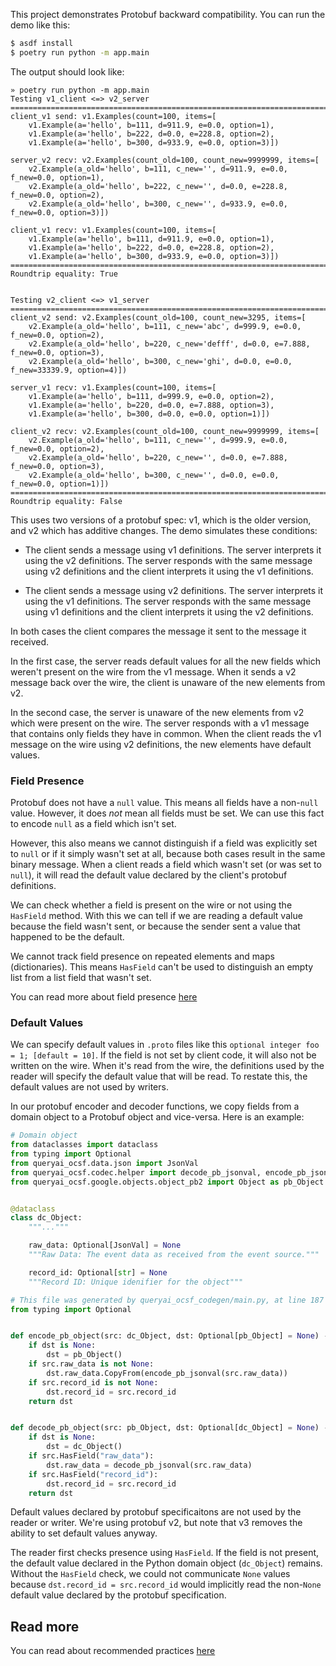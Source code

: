 This project demonstrates Protobuf backward compatibility. You can run the demo like this:

```sh
$ asdf install
$ poetry run python -m app.main
```

The output should look like:

```
» poetry run python -m app.main
Testing v1_client <=> v2_server
====================================================================================================
client_v1 send: v1.Examples(count=100, items=[
    v1.Example(a='hello', b=111, d=911.9, e=0.0, option=1),
    v1.Example(a='hello', b=222, d=0.0, e=228.8, option=2),
    v1.Example(a='hello', b=300, d=933.9, e=0.0, option=3)])

server_v2 recv: v2.Examples(count_old=100, count_new=9999999, items=[
    v2.Example(a_old='hello', b=111, c_new='', d=911.9, e=0.0, f_new=0.0, option=1),
    v2.Example(a_old='hello', b=222, c_new='', d=0.0, e=228.8, f_new=0.0, option=2),
    v2.Example(a_old='hello', b=300, c_new='', d=933.9, e=0.0, f_new=0.0, option=3)])

client_v1 recv: v1.Examples(count=100, items=[
    v1.Example(a='hello', b=111, d=911.9, e=0.0, option=1),
    v1.Example(a='hello', b=222, d=0.0, e=228.8, option=2),
    v1.Example(a='hello', b=300, d=933.9, e=0.0, option=3)])
====================================================================================================
Roundtrip equality: True


Testing v2_client <=> v1_server
====================================================================================================
client_v2 send: v2.Examples(count_old=100, count_new=3295, items=[
    v2.Example(a_old='hello', b=111, c_new='abc', d=999.9, e=0.0, f_new=0.0, option=2),
    v2.Example(a_old='hello', b=220, c_new='defff', d=0.0, e=7.888, f_new=0.0, option=3),
    v2.Example(a_old='hello', b=300, c_new='ghi', d=0.0, e=0.0, f_new=33339.9, option=4)])

server_v1 recv: v1.Examples(count=100, items=[
    v1.Example(a='hello', b=111, d=999.9, e=0.0, option=2),
    v1.Example(a='hello', b=220, d=0.0, e=7.888, option=3),
    v1.Example(a='hello', b=300, d=0.0, e=0.0, option=1)])

client_v2 recv: v2.Examples(count_old=100, count_new=9999999, items=[
    v2.Example(a_old='hello', b=111, c_new='', d=999.9, e=0.0, f_new=0.0, option=2),
    v2.Example(a_old='hello', b=220, c_new='', d=0.0, e=7.888, f_new=0.0, option=3),
    v2.Example(a_old='hello', b=300, c_new='', d=0.0, e=0.0, f_new=0.0, option=1)])
====================================================================================================
Roundtrip equality: False
```

This uses two versions of a protobuf spec: v1, which is the older version, and v2 which has additive
changes. The demo simulates these conditions:

* The client sends a message using v1 definitions. The server interprets it using the v2
    definitions. The server responds with the same message using v2 definitions and the client
    interprets it using the v1 definitions.

* The client sends a message using v2 definitions. The server interprets it using the v1
    definitions. The server responds with the same message using v1 definitions and the client
    interprets it using the v2 definitions.

In both cases the client compares the message it sent to the message it received.

In the first case, the server reads default values for all the new fields which weren't present on
the wire from the v1 message. When it sends a v2 message back over the wire, the client is unaware
of the new elements from v2.

In the second case, the server is unaware of the new elements from v2 which were present on the
wire. The server responds with a v1 message that contains only fields they have in common. When the
client reads the v1 message on the wire using v2 definitions, the new elements have default values.

### Field Presence

Protobuf does not have a `null` value. This means all fields have a non-`null` value. However, it
does *not* mean all fields must be set. We can use this fact to encode `null` as a field which isn't
set.

However, this also means we cannot distinguish if a field was explicitly set to `null` or if it
simply wasn't set at all, because both cases result in the same binary message. When a client reads
a field which wasn't set (or was set to `null`), it will read the default value declared by the
client's protobuf definitions.

We can check whether a field is present on the wire or not using the `HasField` method. With this we
can tell if we are reading a default value because the field wasn't sent, or because the sender sent
a value that happened to be the default.

We cannot track field presence on repeated elements and maps (dictionaries). This means `HasField`
can't be used to distinguish an empty list from a list field that wasn't set.

You can read more about field presence [here](https://protobuf.dev/programming-guides/field_presence/)

### Default Values

We can specify default values in `.proto` files like this `optional integer foo = 1; [default =
10]`. If the field is not set by client code, it will also not be written on the wire. When it's
read from the wire, the definitions used by the reader will specify the default value that will be
read. To restate this, the default values are not used by writers.

In our protobuf encoder and decoder functions, we copy fields from a domain object to a Protobuf
object and vice-versa. Here is an example:

```python
# Domain object
from dataclasses import dataclass
from typing import Optional
from queryai_ocsf.data.json import JsonVal
from queryai_ocsf.codec.helper import decode_pb_jsonval, encode_pb_jsonval
from queryai_ocsf.google.objects.object_pb2 import Object as pb_Object


@dataclass
class dc_Object:
    """..."""

    raw_data: Optional[JsonVal] = None
    """Raw Data: The event data as received from the event source."""

    record_id: Optional[str] = None
    """Record ID: Unique idenifier for the object"""

# This file was generated by queryai_ocsf_codegen/main.py, at line 187
from typing import Optional


def encode_pb_object(src: dc_Object, dst: Optional[pb_Object] = None) -> pb_Object:
    if dst is None:
        dst = pb_Object()
    if src.raw_data is not None:
        dst.raw_data.CopyFrom(encode_pb_jsonval(src.raw_data))
    if src.record_id is not None:
        dst.record_id = src.record_id
    return dst


def decode_pb_object(src: pb_Object, dst: Optional[dc_Object] = None) -> dc_Object:
    if dst is None:
        dst = dc_Object()
    if src.HasField("raw_data"):
        dst.raw_data = decode_pb_jsonval(src.raw_data)
    if src.HasField("record_id"):
        dst.record_id = src.record_id
    return dst
```

Default values declared by protobuf specificaitons are not used by the reader or writer. We're using
protobuf v2, but note that v3 removes the ability to set default values anyway.

The reader first checks presence using `HasField`. If the field is not present, the default
value declared in the Python domain object (`dc_Object`) remains. Without the `HasField` check, we
could not communicate `None` values because `dst.record_id = src.record_id` would implicitly read
the non-`None` default value declared by the protobuf specification.

## Read more

You can read about recommended practices [here](https://protobuf.dev/programming-guides/dos-donts/)
